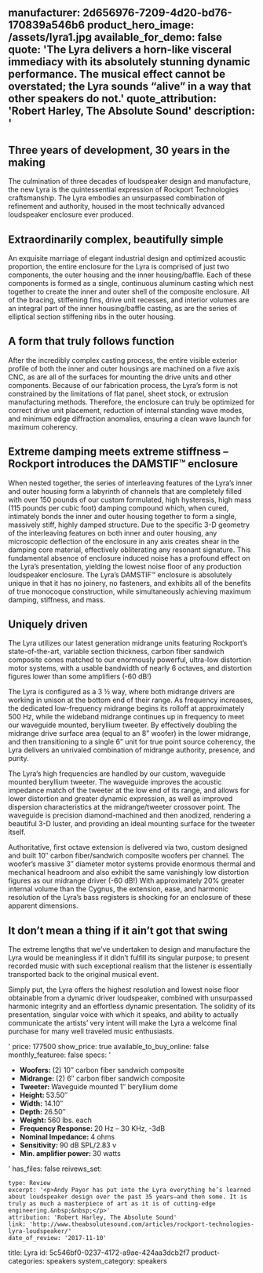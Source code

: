 manufacturer: 2d656976-7209-4d20-bd76-170839a546b6
product_hero_image: /assets/lyra1.jpg
available_for_demo: false
quote: 'The Lyra delivers a horn-like visceral immediacy with its absolutely stunning dynamic performance. The musical effect cannot be overstated; the Lyra sounds “alive” in a way that other speakers do not.'
quote_attribution: 'Robert Harley, The Absolute Sound'
description: '<h2>Three years of development, 30 years in the making</h2><p>The culmination of three decades of loudspeaker design and manufacture, the new Lyra is the quintessential expression of Rockport Technologies craftsmanship. The Lyra embodies an unsurpassed combination of refinement and authority, housed in the most technically advanced loudspeaker enclosure ever produced.</p><h2>Extraordinarily complex, beautifully simple</h2><p>An exquisite marriage of elegant industrial design and optimized acoustic proportion, the entire enclosure for the Lyra is comprised of just two components, the outer housing and the inner housing/baffle. Each of these components is formed as a single, continuous aluminum casting which nest together to create the inner and outer shell of the composite enclosure. All of the bracing, stiffening fins, drive unit recesses, and interior volumes are an integral part of the inner housing/baffle casting, as are the series of elliptical section stiffening ribs in the outer housing.</p><h2>A form that truly follows function</h2><p>After the incredibly complex casting process, the entire visible exterior profile of both the inner and outer housings are machined on a five axis CNC, as are all of the surfaces for mounting the drive units and other components. Because of our fabrication process, the Lyra’s form is not constrained by the limitations of flat panel, sheet stock, or extrusion manufacturing methods. Therefore, the enclosure can truly be optimized for correct drive unit placement, reduction of internal standing wave modes, and minimum edge diffraction anomalies, ensuring a clean wave launch for maximum coherency.</p><h2>Extreme damping meets extreme stiffness – Rockport introduces the DAMSTIF™ enclosure</h2><p>When nested together, the series of interleaving features of the Lyra’s inner and outer housing form a labyrinth of channels that are completely filled with over 150 pounds of our custom formulated, high hysteresis, high mass (115 pounds per cubic foot) damping compound which, when cured, intimately bonds the inner and outer housing together to form a single, massively stiff, highly damped structure. Due to the specific 3-D geometry of the interleaving features on both inner and outer housing, any microscopic deflection of the enclosure in any axis creates shear in the damping core material, effectively obliterating any resonant signature. This fundamental absence of enclosure induced noise has a profound effect on the Lyra’s presentation, yielding the lowest noise floor of any production loudspeaker enclosure. The Lyra’s DAMSTIF™ enclosure is absolutely unique in that it has no joinery, no fasteners, and exhibits all of the benefits of true monocoque construction, while simultaneously achieving maximum damping, stiffness, and mass.</p><h2>Uniquely driven</h2><p>The Lyra utilizes our latest generation midrange units featuring Rockport’s state-of-the-art, variable section thickness, carbon fiber sandwich composite cones matched to our enormously powerful, ultra-low distortion motor systems, with a usable bandwidth of nearly 6 octaves, and distortion figures lower than some amplifiers (-60 dB!)</p><p>The Lyra is configured as a 3 ½ way, where both midrange drivers are working in unison at the bottom end of their range. As frequency increases, the dedicated low-frequency midrange begins its rolloff at approximately 500 Hz, while the wideband midrange continues up in frequency to meet our waveguide mounted, beryllium tweeter. By effectively doubling the midrange drive surface area (equal to an 8” woofer) in the lower midrange, and then transitioning to a single 6” unit for true point source coherency, the Lyra delivers an unrivaled combination of midrange authority, presence, and purity.</p><p>The Lyra’s high frequencies are handled by our custom, waveguide mounted beryllium tweeter. The waveguide improves the acoustic impedance match of the tweeter at the low end of its range, and allows for lower distortion and greater dynamic expression, as well as improved dispersion characteristics at the midrange/tweeter crossover point. The waveguide is precision diamond-machined and then anodized, rendering a beautiful 3-D luster, and providing an ideal mounting surface for the tweeter itself.</p><p>Authoritative, first octave extension is delivered via two, custom designed and built 10″ carbon fiber/sandwich composite woofers per channel. The woofer’s massive 3″ diameter motor systems provide enormous thermal and mechanical headroom and also exhibit the same vanishingly low distortion figures as our midrange driver (-60 dB!) With approximately 20% greater internal volume than the Cygnus, the extension, ease, and harmonic resolution of the Lyra’s bass registers is shocking for an enclosure of these apparent dimensions.</p><h2>It don’t mean a thing if it ain’t got that swing</h2><p>The extreme lengths that we’ve undertaken to design and manufacture the Lyra would be meaningless if it didn’t fulfill its singular purpose; to present recorded music with such exceptional realism that the listener is essentially transported back to the original musical event.</p><p>Simply put, the Lyra offers the highest resolution and lowest noise floor obtainable from a dynamic driver loudspeaker, combined with unsurpassed harmonic integrity and an effortless dynamic presentation. The solidity of its presentation, singular voice with which it speaks, and ability to actually communicate the artists’ very intent will make the Lyra a welcome final purchase for many well traveled music enthusiasts.</p>'
price: 177500
show_price: true
available_to_buy_online: false
monthly_featuree: false
specs: '<ul><li><b>Woofers:&nbsp;</b>(2) 10″ carbon fiber sandwich composite</li><li><b>Midrange:&nbsp;</b>(2) 6″ carbon fiber sandwich composite</li><li><b>Tweeter:&nbsp;</b>Waveguide mounted 1″ beryllium dome</li><li><b>Height:&nbsp;</b>53.50″</li><li><b>Width:</b> 14.10″</li><li><b>Depth:&nbsp;</b>26.50″</li><li><b>Weight:&nbsp;</b>560 lbs. each</li><li><b>Frequency Response:&nbsp;</b>20 Hz – 30 KHz, -3dB</li><li><b>Nominal Impedance:&nbsp;</b>4 ohms</li><li><b>Sensitivity:&nbsp;</b>90 dB SPL/2.83 v</li><li><b>Min. amplifier power:&nbsp;</b>30 watts&nbsp;&nbsp;</li></ul>'
has_files: false
reivews_set:
  -
    type: Review
    excerpt: '<p>Andy Payor has put into the Lyra everything he’s learned about loudspeaker design over the past 35 years—and then some. It is truly as much a masterpiece of art as it is of cutting-edge engineering.&nbsp;&nbsp;</p>'
    attribution: 'Robert Harley, The Absolute Sound'
    link: 'http://www.theabsolutesound.com/articles/rockport-technologies-lyra-loudspeaker/'
    date_of_review: '2017-11-10'
title: Lyra
id: 5c546bf0-0237-4172-a9ae-424aa3dcb2f7
product-categories: speakers
system_category: speakers
